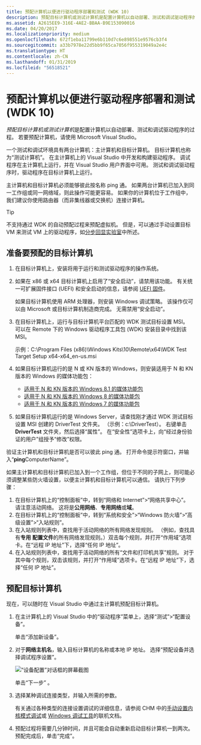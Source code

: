 ```yaml
---
title: 预配计算机以便进行驱动程序部署和测试 (WDK 10)
description: 预配目标计算机或测试计算机是配置计算机以自动部署、测试和调试驱动程序的过程。 若要预配计算机，请使用 Microsoft Visual Studio。
ms.assetid: A2615EE9-316E-4AE2-BBAA-B9E153090016
ms.date: 04/20/2017
ms.localizationpriority: medium
ms.openlocfilehash: 672f1eba11799e6b110d7c6e898551e9576cb3f4
ms.sourcegitcommit: a33b7978e22d5bb9f65ca7056f955319049a2e4c
ms.translationtype: HT
ms.contentlocale: zh-CN
ms.lasthandoff: 01/31/2019
ms.locfileid: "56518521"
---
```

# <a name="provision-a-computer-for-driver-deployment-and-testing-wdk-10"></a>预配计算机以便进行驱动程序部署和测试 (WDK 10)


*预配目标计算机或测试计算机*是配置计算机以自动部署、测试和调试驱动程序的过程。 若要预配计算机，请使用 Microsoft Visual Studio。

一个测试和调试环境具有两台计算机：主计算机和目标计算机。 目标计算机也称为“测试计算机”。 在主计算机上的 Visual Studio 中开发和构建驱动程序。 调试程序在主计算机上运行，并在 Visual Studio 用户界面中可用。 测试和调试驱动程序时，驱动程序在目标计算机上运行。

主计算机和目标计算机必须能够彼此按名称 ping 通。 如果两台计算机已加入到同一工作组或同一网络域，则此操作可能更容易。 如果你的计算机位于工作组中，我们建议你使用路由器（而非集线器或交换机）连接计算机。 

> [!TIP]
> 不支持通过 WDK 的自动预配过程来预配虚拟机。 但是，可以通过手动设置目标 VM 来测试 VM 上的驱动程序，如[分步回显实验室](../debugger/debug-universal-drivers---step-by-step-lab--echo-kernel-mode-.md)中所述。

## <a name="span-idpreparingthetargetcomputerforprovisioningspanspan-idpreparingthetargetcomputerforprovisioningspanprepare-the-target-computer-for-provisioning"></a><span id="preparing_the_target_computer_for_provisioning"></span><span id="PREPARING_THE_TARGET_COMPUTER_FOR_PROVISIONING"></span>准备要预配的目标计算机


1.  在目标计算机上，安装将用于运行和测试驱动程序的操作系统。

2.  如果在 x86 或 x64 目标计算机上启用了“安全启动”，请禁用该功能。 有关统一可扩展固件接口 (UEFI) 和安全启动的信息，请参阅 [UEFI 固件](https://go.microsoft.com/fwlink/p/?LinkID=309386)。

    如果目标计算机使用 ARM 处理器，则安装 Windows 调试策略。 该操作仅可以由 Microsoft 或目标计算机制造商完成。 无需禁用“安全启动”。

3.  在目标计算机上，运行与目标计算机平台匹配的 WDK 测试目标设置 MSI。 可以在 Remote 下的 Windows 驱动程序工具包 (WDK) 安装目录中找到该 MSI。

    示例：C:\\Program Files (x86)\\Windows Kits\\10\\Remote\\x64\\WDK Test Target Setup x64-x64\_en-us.msi

4.  如果目标计算机运行的是 N 或 KN 版本的 Windows，则安装适用于 N 和 KN 版本的 Windows 的媒体功能包：

    -   [适用于 N 和 KN 版本的 Windows 8.1 的媒体功能包](https://go.microsoft.com/fwlink/p?linkid=329737)
    -   [适用于 N 和 KN 版本的 Windows 8 的媒体功能包](https://go.microsoft.com/fwlink/p?linkid=329738)
    -   [适用于 N 和 KN 版本的 Windows 7 的媒体功能包](https://go.microsoft.com/fwlink/p?linkid=329739)

5.  如果目标计算机运行的是 Windows Server，请查找刚才通过 WDK 测试目标设置 MSI 创建的 DriverTest 文件夹。 （示例：c:\\DriverTest）。 右键单击 **DriverTest** 文件夹，然后选择“属性”。 在“安全性”选项卡上，向“经过身份验证的用户”组授予“修改”权限。

验证主计算机和目标计算机是否可以彼此 ping 通。 打开命令提示符窗口，并输入“**ping**ComputerName”。

如果主计算机和目标计算机已加入到一个工作组，但位于不同的子网上，则可能必须调整某些防火墙设置，以便主计算机和目标计算机可以通信。 请执行下列步骤：

1.  在目标计算机上的“控制面板”中，转到“网络和 Internet”&gt;“网络共享中心”。 请注意活动网络。 这将是**公用网络**、**专用网络**或**域**。
2.  在目标计算机上的“控制面板”中，转到“系统和安全”&gt;“Windows 防火墙”&gt;“高级设置”&gt;“入站规则”。
3.  在入站规则列表中，查找用于活动网络的所有网络发现规则。 （例如，查找具有**专用** **配置文件**的所有网络发现规则。）双击每个规则，并打开“作用域”选项卡。在“远程 IP 地址”下，选择“任何 IP 地址”。
4.  在入站规则列表中，查找用于活动网络的所有“文件和打印机共享”规则。 对于其中每个规则，双击该规则，并打开“作用域”选项卡。在“远程 IP 地址”下，选择“任何 IP 地址”。

## <a name="span-idprovisionthetargetcomputerspanspan-idprovisionthetargetcomputerspanspan-idprovisionthetargetcomputerspanprovision-the-target-computer"></a><span id="Provision_the_target_computer"></span><span id="provision_the_target_computer"></span><span id="PROVISION_THE_TARGET_COMPUTER"></span>预配目标计算机


现在，可以随时在 Visual Studio 中通过主计算机预配目标计算机。

1.  在主计算机上的 Visual Studio 中的“驱动程序”菜单上，选择“测试”&gt;“配置设备”。

    单击“添加新设备”。

2.  对于**网络主机名**，输入目标计算机的名称或本地 IP 地址。 选择“预配设备并选择调试程序设置”。

    ![“设备配置”对话框的屏幕截图](images/vs2015-device-configuration.png)

    单击“下一步” 。

3.  选择某种调试连接类型，并输入所需的参数。

    有关通过各种类型的连接设置调试的详细信息，请参阅 CHM 中的[手动设置内核模式调试](../debugger/setting-up-kernel-mode-debugging-in-windbg--cdb--or-ntsd.md)或 [Windows 调试工具](https://go.microsoft.com/fwlink/p/?linkid=223405)的联机文档。

4.  预配过程将需要几分钟时间，并且可能会自动重新启动目标计算机一到两次。 预配完成后，单击“完成”。

 

 





